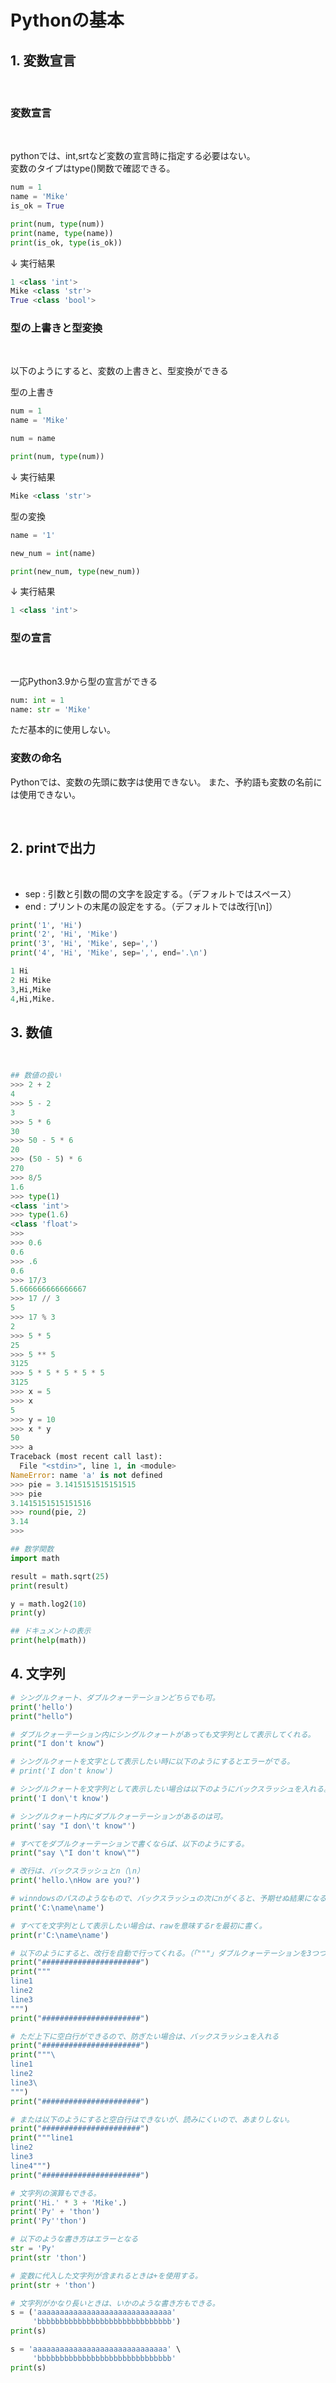 # Pythonの基本

## 1. 変数宣言

</br>

### **変数宣言**
</br>

pythonでは、int,srtなど変数の宣言時に指定する必要はない。  
変数のタイプはtype()関数で確認できる。

```python
num = 1
name = 'Mike'
is_ok = True

print(num, type(num))
print(name, type(name))
print(is_ok, type(is_ok))
```
↓ 実行結果
```python
1 <class 'int'>
Mike <class 'str'>
True <class 'bool'>
```

### **型の上書きと型変換**
</br>

以下のようにすると、変数の上書きと、型変換ができる

型の上書き
```python
num = 1
name = 'Mike'

num = name

print(num, type(num))
```
↓ 実行結果
```python
Mike <class 'str'>
```

型の変換
```python
name = '1'

new_num = int(name)

print(new_num, type(new_num))
```
↓ 実行結果
```python
1 <class 'int'>
```

### **型の宣言**
</br>

一応Python3.9から型の宣言ができる
```python
num: int = 1
name: str = 'Mike'
```
ただ基本的に使用しない。

### **変数の命名**
Pythonでは、変数の先頭に数字は使用できない。
また、予約語も変数の名前には使用できない。

</br>

## 2. printで出力
</br>

- sep : 引数と引数の間の文字を設定する。（デフォルトではスペース）
- end : プリントの末尾の設定をする。（デフォルトでは改行[\n]）
```python
print('1', 'Hi')
print('2', 'Hi', 'Mike')
print('3', 'Hi', 'Mike', sep=',')
print('4', 'Hi', 'Mike', sep=',', end='.\n')

1 Hi
2 Hi Mike
3,Hi,Mike
4,Hi,Mike.
```

## 3. 数値
</br>

```python
## 数値の扱い
>>> 2 + 2 
4
>>> 5 - 2 
3
>>> 5 * 6
30
>>> 50 - 5 * 6
20
>>> (50 - 5) * 6
270
>>> 8/5
1.6
>>> type(1)
<class 'int'>
>>> type(1.6)
<class 'float'>
>>>
>>> 0.6
0.6
>>> .6
0.6
>>> 17/3
5.666666666666667
>>> 17 // 3
5
>>> 17 % 3
2
>>> 5 * 5
25
>>> 5 ** 5
3125
>>> 5 * 5 * 5 * 5 * 5
3125
>>> x = 5
>>> x
5
>>> y = 10
>>> x * y
50
>>> a
Traceback (most recent call last):
  File "<stdin>", line 1, in <module>
NameError: name 'a' is not defined
>>> pie = 3.1415151515151515 
>>> pie
3.1415151515151516
>>> round(pie, 2)
3.14
>>>

## 数学関数
import math

result = math.sqrt(25)
print(result)

y = math.log2(10)
print(y)

## ドキュメントの表示
print(help(math))

```

## 4. 文字列
```python
# シングルクォート、ダブルクォーテーションどちらでも可。
print('hello')
print("hello")

# ダブルクォーテーション内にシングルクォートがあっても文字列として表示してくれる。
print("I don't know")

# シングルクォートを文字として表示したい時に以下のようにするとエラーがでる。
# print('I don't know')

# シングルクォートを文字列として表示したい場合は以下のようにバックスラッシュを入れる。（円マーク）
print('I don\'t know')

# シングルクォート内にダブルクォーテーションがあるのは可。
print('say "I don\'t know"')

# すべてをダブルクォーテーションで書くならば、以下のようにする。
print("say \"I don't know\"")

# 改行は、バックスラッシュとn（\n）
print('hello.\nHow are you?')

# winndowsのパスのようなもので、バックスラッシュの次にnがくると、予期せぬ結果になる。
print('C:\name\name')

# すべてを文字列として表示したい場合は、rawを意味するrを最初に書く。
print(r'C:\name\name')

# 以下のようにすると、改行を自動で行ってくれる。（「"""」ダブルクォーテーションを3つつなげる。）
print("######################")
print("""
line1
line2
line3
""")
print("######################")

# ただ上下に空白行ができるので、防ぎたい場合は、バックスラッシュを入れる
print("######################")
print("""\
line1
line2
line3\
""")
print("######################")

# または以下のようにすると空白行はできないが、読みにくいので、あまりしない。
print("######################")
print("""line1
line2
line3
line4""")
print("######################")

# 文字列の演算もできる。
print('Hi.' * 3 + 'Mike'.)
print('Py' + 'thon')
print('Py''thon')

# 以下のような書き方はエラーとなる
str = 'Py'
print(str 'thon')

# 変数に代入した文字列が含まれるときは+を使用する。
print(str + 'thon')

# 文字列がかなり長いときは、いかのような書き方もできる。
s = ('aaaaaaaaaaaaaaaaaaaaaaaaaaaaaa'
     'bbbbbbbbbbbbbbbbbbbbbbbbbbbbbb')
print(s)

s = 'aaaaaaaaaaaaaaaaaaaaaaaaaaaaaa' \
     'bbbbbbbbbbbbbbbbbbbbbbbbbbbbbb'
print(s)